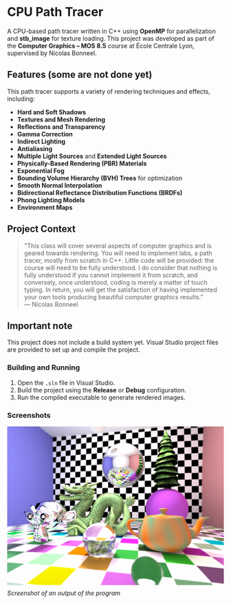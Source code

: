 # CPU Path Tracer

A CPU-based path tracer written in C++ using **OpenMP** for parallelization and **stb_image** for texture loading. This project was developed as part of the **Computer Graphics – MOS 8.5** course at École Centrale Lyon, supervised by Nicolas Bonneel.

## Features (some are not done yet)

This path tracer supports a variety of rendering techniques and effects, including:
- **Hard and Soft Shadows**
- **Textures and Mesh Rendering**
- **Reflections and Transparency**
- **Gamma Correction**
- **Indirect Lighting**
- **Antialiasing**
- **Multiple Light Sources** and **Extended Light Sources**
- **Physically-Based Rendering (PBR) Materials**
- **Exponential Fog**
- **Bounding Volume Hierarchy (BVH) Trees** for optimization
- **Smooth Normal Interpolation**
- **Bidirectional Reflectance Distribution Functions (BRDFs)**
- **Phong Lighting Models**
- **Environment Maps**

## Project Context

> "This class will cover several aspects of computer graphics and is geared towards rendering. You will need to implement labs, a path tracer, mostly from scratch in C++. Little code will be provided: the course will need to be fully understood. I do consider that nothing is fully understood if you cannot implement it from scratch, and conversely, once understood, coding is merely a matter of touch typing. In return, you will get the satisfaction of having implemented your own tools producing beautiful computer graphics results."  
> — Nicolas Bonneel

## Important note

This project does not include a build system yet. Visual Studio project files are provided to set up and compile the project.

### Building and Running

1. Open the `.sln` file in Visual Studio.
2. Build the project using the **Release** or **Debug** configuration.
3. Run the compiled executable to generate rendered images.

### Screenshots

<div>
<img align="left" src="screenshots/final/final_final.png" width="2048" style="margin-right: 10px; margin-bottom: 10px;"> 
</div><br>

*Screenshot of an output of the program*